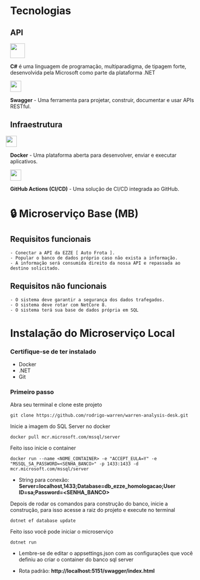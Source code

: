 # Tecnologias

## API


<img src="https://w7.pngwing.com/pngs/240/85/png-transparent-c.png" height="40" />

**C#** é uma linguagem de programação, multiparadigma, de tipagem forte, desenvolvida pela Microsoft como parte da plataforma .NET

<img src="https://static-00.iconduck.com/assets.00/swagger-icon-1024x1024-09037v1r.png" width="30" height="30" />

**Swagger** - Uma ferramenta para projetar, construir, documentar e usar APIs RESTful.

## Infraestrutura

<img src="https://www.proficom.de/blog//app/uploads/2018/09/Docker.png" style="margin-left: -12px" height="30" />

**Docker** - Uma plataforma aberta para desenvolver, enviar e executar aplicativos.

<img src="https://github.githubassets.com/images/modules/logos_page/GitHub-Mark.png" width="30" height="30" />

**GitHub Actions (CI/CD)** - Uma solução de CI/CD integrada ao GitHub.

# 🔒 Microserviço Base (MB)
## Requisitos funcionais
    - Conectar a API da EZZE [ Auto Frota ].
    - Popular o banco de dados próprio caso não exista a informação.
    - A informação será consumida direito da nossa API e repassada ao destino solicitado.

## Requisitos não funcionais
    - O sistema deve garantir a segurança dos dados trafegados.
    - O sistema deve rotar com NetCore 8.
    - O sistema terá sua base de dados própria em SQL

# Instalação do Microserviço Local

### Certifique-se de ter instalado

- Docker 
- .NET
- Git

### Primeiro passo

Abra seu terminal e clone este projeto

```shell
git clone https://github.com/rodrigo-warren/warren-analysis-desk.git
```

Inicie a imagem do SQL Server no docker 

```shell
docker pull mcr.microsoft.com/mssql/server
```

Feito isso inicie o container 

```shell
docker run --name <NOME_CONTAINER> -e "ACCEPT_EULA=Y" -e "MSSQL_SA_PASSWORD=<SENHA_BANCO>" -p 1433:1433 -d mcr.microsoft.com/mssql/server
```
- String para conexão: **Server=localhost,1433;Database=db_ezze_homologacao;User ID=sa;Password=<SENHA_BANCO>**

Depois de rodar os comandos para construção do banco, inicie a construção, para isso acesse a raiz do projeto e execute no terminal

```shell
dotnet ef database update
```

Feito isso você pode iniciar o microserviço

```shell
dotnet run
```
- Lembre-se de editar o appsettings.json com as configurações que você definiu ao criar o container do banco sql server

- Rota padrão: **http://localhost:5151/swagger/index.html**